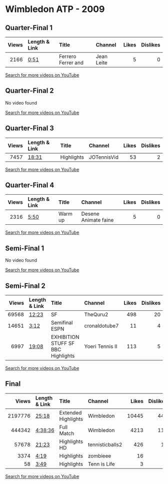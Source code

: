 
# Wimbledon ATP - 2009

## Quarter-Final 1
|   Views | Length & Link                                       | Title              | Channel    |   Likes |   Dislikes |
|--------:|:----------------------------------------------------|:-------------------|:-----------|--------:|-----------:|
|    2166 | [0:51](https://www.youtube.com/watch?v=pXXRgHSb_bg) | Ferrero Ferrer and | Jean Leite |       5 |          0 |

[Search for more videos on YouTube](https://www.youtube.com/results?search_query=%22wimbledon%22+%22Roddick%22+%22Hewitt%22+%222009%22+%22highlights%22)     

## Quarter-Final 2
No video found

[Search for more videos on YouTube](https://www.youtube.com/results?search_query=%22wimbledon%22+%22Murray%22+%22Ferrero%22+%222009%22+%22highlights%22)     

## Quarter-Final 3
|   Views | Length & Link                                        | Title      | Channel     |   Likes |   Dislikes |
|--------:|:-----------------------------------------------------|:-----------|:------------|--------:|-----------:|
|    7457 | [18:31](https://www.youtube.com/watch?v=urR7i9JhIXo) | Highlights | JOTennisVid |      53 |          2 |

[Search for more videos on YouTube](https://www.youtube.com/results?search_query=%22wimbledon%22+%22Haas%22+%22Djokovic%22+%222009%22+%22highlights%22)     

## Quarter-Final 4
|   Views | Length & Link                                       | Title   | Channel              |   Likes |   Dislikes |
|--------:|:----------------------------------------------------|:--------|:---------------------|--------:|-----------:|
|    2316 | [5:50](https://www.youtube.com/watch?v=Akud5fU28pQ) | Warm up | Desene Animate faine |       5 |          0 |

[Search for more videos on YouTube](https://www.youtube.com/results?search_query=%22wimbledon%22+%22Federer%22+%22Karlovic%22+%222009%22+%22highlights%22)     

## Semi-Final 1
No video found

[Search for more videos on YouTube](https://www.youtube.com/results?search_query=%22wimbledon%22+%22Roddick%22+%22Murray%22+%222009%22+%22highlights%22)     

## Semi-Final 2
|   Views | Length & Link                                        | Title                                  | Channel         |   Likes |   Dislikes |
|--------:|:-----------------------------------------------------|:---------------------------------------|:----------------|--------:|-----------:|
|   69568 | [12:23](https://www.youtube.com/watch?v=LGteUltEx88) | SF                                     | TheQuru2        |     498 |         20 |
|   14651 | [3:12](https://www.youtube.com/watch?v=a9RvB0-2DpE)  | Semifinal   ESPN                       | cronaldotube7   |      11 |          4 |
|    6997 | [19:08](https://www.youtube.com/watch?v=qV7zg9yQYJw) | EXHIBITION STUFF   SF   BBC Highlights | Yoeri Tennis II |     113 |          5 |

[Search for more videos on YouTube](https://www.youtube.com/results?search_query=%22wimbledon%22+%22Federer%22+%22Haas%22+%222009%22+%22highlights%22)     

## Final
|   Views | Length & Link                                          | Title               | Channel         |   Likes |   Dislikes |
|--------:|:-------------------------------------------------------|:--------------------|:----------------|--------:|-----------:|
| 2197776 | [25:18](https://www.youtube.com/watch?v=rctOtFOXco8)   | Extended Highlights | Wimbledon       |   10445 |        442 |
|  444342 | [4:38:36](https://www.youtube.com/watch?v=S2feVY-oceU) | Full Match          | Wimbledon       |    4213 |        110 |
|   57678 | [21:23](https://www.youtube.com/watch?v=q48J1nsQUJs)   | Highlights HD       | tennisticballs2 |     426 |         12 |
|    3374 | [4:19](https://www.youtube.com/watch?v=tsjMbOW2kxk)    | Highlights          | zombieee        |      16 |          4 |
|      58 | [3:49](https://www.youtube.com/watch?v=I6qs6v9BGgA)    | Highlights          | Tenn is Life    |       3 |          0 |

[Search for more videos on YouTube](https://www.youtube.com/results?search_query=%22wimbledon%22+%22Federer%22+%22Roddick%22+%222009%22+%22highlights%22)     
